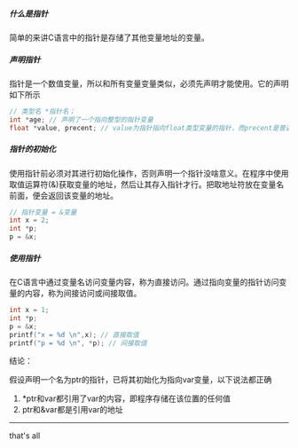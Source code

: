 ##### 什么是指针

简单的来讲C语言中的指针是存储了其他变量地址的变量。

##### 声明指针

指针是一个数值变量，所以和所有变量变量类似，必须先声明才能使用。它的声明如下所示

```c
// 类型名 *指针名；
int *age; // 声明了一个指向整型的指针变量
float *value, precent; // value为指针指向float类型变量的指针，而precent是普通的float类型变量
```

##### 指针的初始化

使用指针前必须对其进行初始化操作，否则声明一个指针没啥意义。在程序中使用取值运算符(&)获取变量的地址，然后让其存入指针才行。把取地址符放在变量名前面，便会返回该变量的地址。

```c
// 指针变量 = &变量
int x = 2;
int *p;
p = &x;
```

##### 使用指针

在C语言中通过变量名访问变量内容，称为直接访问。通过指向变量的指针访问变量的内容，称为间接访问或间接取值。

```c
int x = 1;
int *p;
p = &x;
printf("x = %d \n",x); // 直接取值
printf("p = %d \n", *p); // 间接取值
```

结论：

假设声明一个名为ptr的指针，已将其初始化为指向var变量，以下说法都正确

1. *ptr和var都引用了var的内容，即程序存储在该位置的任何值
2. ptr和&var都是引用var的地址



---

that's all
